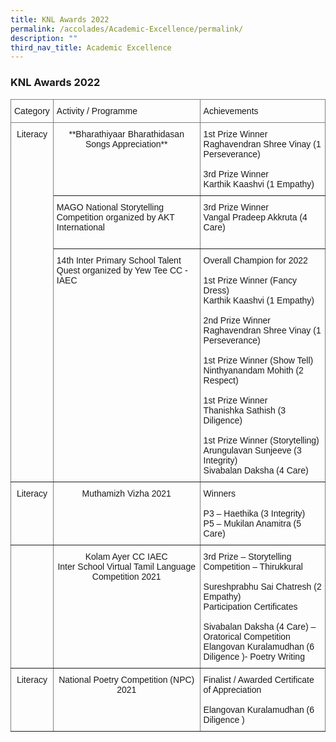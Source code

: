 ```yaml
---
title: KNL Awards 2022
permalink: /accolades/Academic-Excellence/permalink/
description: ""
third_nav_title: Academic Excellence
---
```

### KNL Awards 2022

<style type="text/css">
.tg  {border-collapse:collapse;border-spacing:0;}
.tg td{border-color:black;border-style:solid;border-width:1px;font-family:Arial, sans-serif;font-size:14px;
  overflow:hidden;padding:10px 5px;word-break:normal;}
.tg th{border-color:black;border-style:solid;border-width:1px;font-family:Arial, sans-serif;font-size:14px;
  font-weight:normal;overflow:hidden;padding:10px 5px;word-break:normal;}
.tg .tg-c3ow{border-color:inherit;text-align:center;vertical-align:top}
.tg .tg-0pky{border-color:inherit;text-align:left;vertical-align:top}
</style>
<table class="tg">
<thead>
  <tr>
    <th class="tg-0pky">Category<br></th>
    <th class="tg-0pky">Activity / Programme<br></th>
    <th class="tg-0pky">Achievements<br></th>
  </tr>
</thead>
<tbody>
  <tr>
    <td class="tg-c3ow" rowspan="3">Literacy<br></td>
    <td class="tg-c3ow">**Bharathiyaar Bharathidasan Songs Appreciation**</td>
    <td class="tg-0pky">1st Prize Winner<br>Raghavendran Shree Vinay (1 Perseverance)<br><br>3rd Prize Winner<br>Karthik Kaashvi (1 Empathy)<br></td>
  </tr>
  <tr>
    <td class="tg-0pky">MAGO National Storytelling Competition organized by AKT International<br></td>
    <td class="tg-0pky">3rd Prize Winner<br>Vangal Pradeep Akkruta (4 Care)<br><br></td>
  </tr>
  <tr>
    <td class="tg-0pky">14th Inter Primary School Talent Quest organized by Yew Tee CC - IAEC<br></td>
    <td class="tg-0pky">Overall Champion for 2022<br><br>1st Prize Winner (Fancy Dress)<br>Karthik Kaashvi  (1 Empathy)<br><br>2nd Prize Winner<br>Raghavendran Shree Vinay (1 Perseverance)<br><br>1st Prize Winner (Show Tell)<br>Ninthyanandam Mohith (2 Respect)<br><br>1st Prize Winner<br>Thanishka Sathish (3 Diligence)<br><br>1st Prize Winner (Storytelling)<br>Arungulavan Sunjeeve (3 Integrity)<br>Sivabalan Daksha (4 Care)</td>
  </tr>
  <tr>
    <td class="tg-c3ow">Literacy<br></td>
    <td class="tg-c3ow">Muthamizh Vizha 2021<br></td>
    <td class="tg-0pky">Winners<br><br>P3 – Haethika (3 Integrity)<br>P5 – Mukilan Anamitra (5 Care)</td>
  </tr>
  <tr>
    <td class="tg-0pky"></td>
    <td class="tg-c3ow">Kolam Ayer CC IAEC<br>Inter School Virtual Tamil Language Competition 2021</td>
    <td class="tg-0pky">3rd Prize – Storytelling Competition – Thirukkural<br><br>Sureshprabhu Sai Chatresh (2 Empathy)<br>Participation Certificates<br><br>Sivabalan Daksha (4 Care) – Oratorical Competition<br>Elangovan Kuralamudhan (6 Diligence )- Poetry Writing</td>
  </tr>
  <tr>
    <td class="tg-c3ow">Literacy<br></td>
    <td class="tg-c3ow">National Poetry Competition (NPC) 2021<br></td>
    <td class="tg-0pky">Finalist / Awarded Certificate of Appreciation<br><br>Elangovan Kuralamudhan (6 Diligence )</td>
  </tr>
</tbody>
</table>